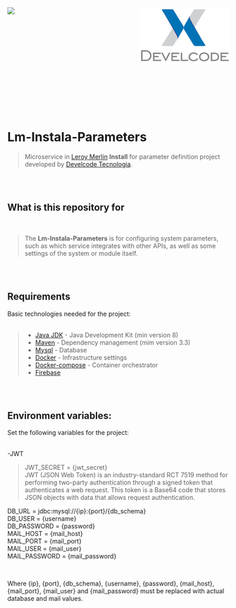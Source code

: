 <img width=40% align="left" src="https://github.com/leroy-merlin-br/jobs/blob/master/logo.png">
<img width=40% align="right" src="https://github.com/elton-develcode/images/blob/master/logos/develcode2.png">
</br></br></br></br></br></br></br></br></br></br></br></br></br></br>

# Lm-Instala-Parameters

> Microservice in [Leroy Merlin](https://www.leroymerlin.com.br/) **Install** for parameter definition project developed by [Develcode Tecnologia](https://www.develcode.com.br/).

</br></br>

## What is this repository for
</br>

> The **Lm-Instala-Parameters** is for configuring system parameters, such as which service integrates with other APIs, as well as some settings of the system or module itself.

</br></br>
## Requirements
Basic technologies needed for the project:
</br></br>

> - [Java JDK](https://www.oracle.com/technetwork/pt/java/javase/overview/index.html) - Java Development Kit (min version 8)
> - [Maven](https://maven.apache.org/) - Dependency management (mim version 3.3)
> - [Mysql](https://www.mysql.com/) - Database
> - [Docker](https://www.docker.com/) - Infrastructure settings
> - [Docker-compose](https://docs.docker.com/compose/) - Container orchestrator
> - [Firebase](DEVELOPERS.md)

</br></br>

## Environment variables:
Set the following variables for the project:
</br></br>

 -JWT
 > JWT_SECRET = {jwt_secret} </br>
 JWT (JSON Web Token) is an industry-standard RCT 7519 method for performing two-party authentication through a signed token that authenticates a web request. This token is a Base64 code that stores JSON objects with data that allows request authentication.
 
 DB_URL = jdbc:mysql://{ip}:{port}/{db_schema} </br>
 DB_USER = {username} </br>
 DB_PASSWORD = {password} </br>
 MAIL_HOST = {mail_host} </br>
 MAIL_PORT = {mail_port} </br>
 MAIL_USER = {mail_user} </br>
 MAIL_PASSWORD = {mail_password} </br>

</br>

Where {ip}, {port}, {db_schema}, {username}, {password}, {mail_host}, {mail_port}, {mail_user} and
{mail_password} must be replaced with actual database and mail values.
